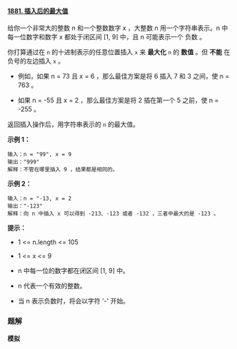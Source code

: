 #### [1881. 插入后的最大值](https://leetcode-cn.com/problems/maximum-value-after-insertion/)

给你一个非常大的整数 n 和一个整数数字 x ，大整数 n 用一个字符串表示。n 中每一位数字和数字 x 都处于闭区间 [1, 9] 中，且 n 可能表示一个 负数 。

你打算通过在 `n` 的十进制表示的任意位置插入 `x` 来 **最大化** `n` 的 **数值** ​​​​​​。但 **不能** 在负号的左边插入 `x` 。

* 例如，如果 n = 73 且 x = 6 ，那么最佳方案是将 6 插入 7 和 3 之间，使 n = 763 。

* 如果 n = -55 且 x = 2 ，那么最佳方案是将 2 插在第一个 5 之前，使 n = -255 。

返回插入操作后，用字符串表示的 `n` 的最大值。

**示例 1：**

```shell
输入：n = "99", x = 9
输出："999"
解释：不管在哪里插入 9 ，结果都是相同的。
```

**示例 2：**

```shell
输入：n = "-13, x = 2
输出："-123"
解释：向 n 中插入 x 可以得到 -213、-123 或者 -132 ，三者中最大的是 -123 。

```

**提示：**

* 1 <= n.length <= 105

* 1 <= x <= 9

* n​​​ 中每一位的数字都在闭区间 [1, 9] 中。

* n 代表一个有效的整数。

* 当 n 表示负数时，将会以字符 '-' 开始。

### 题解

**模拟**

```java

```

